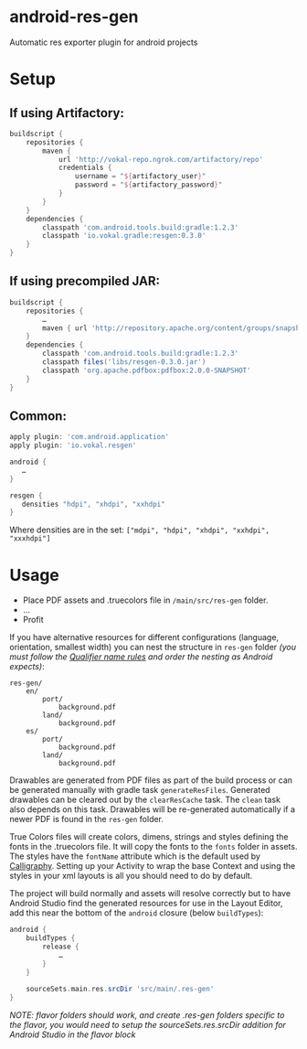 android-res-gen
===============

Automatic res exporter plugin for android projects

# Setup

## If using Artifactory:
~~~gradle
buildscript {
    repositories {
        maven {
            url 'http://vokal-repo.ngrok.com/artifactory/repo'
            credentials {
                username = "${artifactory_user}"
                password = "${artifactory_password}"
            }
        }
    }
    dependencies {
        classpath 'com.android.tools.build:gradle:1.2.3'
        classpath 'io.vokal.gradle:resgen:0.3.0'
    }
}
~~~

## If using precompiled JAR:
~~~gradle
buildscript {
    repositories {
        …
        maven { url 'http://repository.apache.org/content/groups/snapshots/' }
    }
    dependencies {
        classpath 'com.android.tools.build:gradle:1.2.3'
        classpath files('libs/resgen-0.3.0.jar')
        classpath 'org.apache.pdfbox:pdfbox:2.0.0-SNAPSHOT'
    }
}

~~~

## Common:
~~~gradle
apply plugin: 'com.android.application'
apply plugin: 'io.vokal.resgen'

android {
   …
}

resgen {
   densities "hdpi", "xhdpi", "xxhdpi"
}
~~~
Where densities are in the set: `["mdpi", "hdpi", "xhdpi", "xxhdpi", "xxxhdpi"]`


# Usage
- Place PDF assets and .truecolors file in `/main/src/res-gen` folder.
- …
- Profit

If you have alternative resources for different configurations (language, orientation, smallest width) you can nest the structure in `res-gen` folder *(you must follow the [Qualifier name rules](http://developer.android.com/guide/topics/resources/providing-resources.html#QualifierRules) and order the nesting as Android expects)*:
~~~
res-gen/
    en/
        port/
            background.pdf
        land/
            background.pdf
    es/
        port/
            background.pdf
        land/
            background.pdf
~~~

Drawables are generated from PDF files as part of the build process or can be generated manually with gradle task `generateResFiles`.
Generated drawables can be cleared out by the `clearResCache` task. The `clean` task also depends on this task.
Drawables will be re-generated automatically if a newer PDF is found in the `res-gen` folder.

True Colors files will create colors, dimens, strings and styles defining the fonts in the .truecolors file.  It will copy the fonts to the `fonts` folder in assets.  The styles have the `fontName` attribute which is the default used by [Calligraphy](https://github.com/chrisjenx/Calligraphy/blob/master/README.md#getting-started).  Setting up your Activity to wrap the base Context and using the styles in your xml layouts is all you should need to do by default.

The project will build normally and assets will resolve correctly but to have Android Studio find the generated resources for use in the Layout Editor, add this near the bottom of the `android` closure (below `buildTypes`):
~~~gradle
android {
    buildTypes {
        release {
            …
        }
    }
    
    sourceSets.main.res.srcDir 'src/main/.res-gen'
}
~~~

*NOTE: flavor folders should work, and create .res-gen folders specific to the flavor, you would need to setup the sourceSets.res.srcDir addition for Android Studio in the flavor block*

